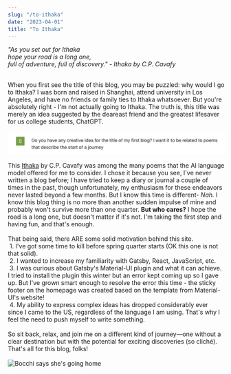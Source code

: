 ```yaml
---
slug: "/to-ithaka"
date: "2023-04-01"
title: "To Ithaka"
---
```


*"As you set out for Ithaka<br>
hope your road is a long one,<br>
full of adventure, full of discovery." - Ithaka by C.P. Cavafy*
<br/><br/>

When you first see the title of this blog, you may be puzzled: why would I go to Ithaka? I was born and raised in Shanghai, attend university in Los Angeles, and have no friends or family ties to Ithaka whatsoever. But you're absolutely right - I'm not actually going to Ithaka. The truth is, this title was merely an idea suggested by the deareast friend and the greatest lifesaver for us college students, ChatGPT.
<br/><br/>
<img src="../../static/images/GPT.png" alt="How I asked ChatGPT for a title for my first blog" class="center" style="width: 600px;">
<br/>

This [Ithaka](https://www.poetryfoundation.org/poems/51296/ithaka-56d22eef917ec) by C.P. Cavafy was among the many poems that the AI language model offered for me to consider. I chose it because you see, I've never written a blog before; I have tried to keep a diary or journal a couple of times in the past, though unfortunately, my enthusiasm for these endeavors never lasted beyond a few months. But I know this time is different- _Nah._ I know this blog thing is no more than another sudden impulse of mine and probably won't survive more than one quarter. **But who cares?** I hope the road is a long one, but doesn't matter if it's not. I'm taking the first step and having fun, and that's enough.
<br/><br/>
That being said, there ARE some solid motivation behind this site.<br/>
&nbsp;1. I've got some time to kill before spring quarter starts (OK this one is not that solid).<br/>
&nbsp;2. I wanted to increase my familiarity with Gatsby, React, JavaScript, etc.<br/>
&nbsp;3. I was curious about Gatsby's Material-UI plugin and what it can achieve. I tried to install the plugin this winter but an error kept coming up so I gave up. But I've grown smart enough to resolve the error this time - the sticky footer on the homepage was created based on the template from Material-UI's website!<br/>
&nbsp;4. My ability to express complex ideas has dropped considerably ever since I came to the US, regardless of the language I am using. That's why I feel the need to push myself to write something.
<br/><br/>
So sit back, relax, and join me on a different kind of journey—one without a clear destination but with the potential for exciting discoveries (so cliché). That's all for this blog, folks!
<br/><br/>
<img src="https://i0.wp.com/beneaththetangles.com/wp-content/uploads/2022/10/Screenshot-2022-10-08-at-18.58.00.jpg?resize=900%2C506&ssl=1" alt="Bocchi says she's going home" class="center">